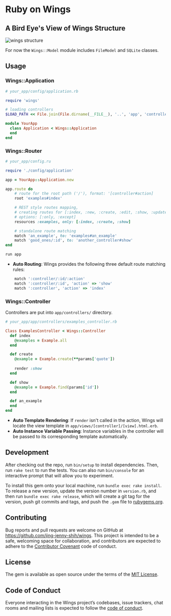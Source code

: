 # Ruby on Wings

## A Bird Eye's View of Wings Structure
![wings structure](https://user-images.githubusercontent.com/43872616/64002900-bd3f5a00-cb3d-11e9-9e6a-d22202389b2d.png)

For now the `Wings::Model` module includes `FileModel` and `SQLite` classes.

## Usage
### Wings::Application

```ruby
# your_app/config/application.rb

require 'wings'

# loading controllers
$LOAD_PATH << File.join(File.dirname(__FILE__), '..', 'app', 'controllers')

module YourApp
  class Application < Wings::Application
  end
end
```

### Wings::Router

```ruby
# your_app/config.ru

require './config/application'

app = YourApp::Application.new

app.route do
	# route for the root path ('/'), format: '[controller#action]
	root 'examples#index'

	# REST style routes mapping, 
	# creating routes for [:index, :new, :create, :edit, :show, :update, :destroy]
	# options: [:only, :except]
	resources :examples, only: [:index, :create, :show]

	# standalone route matching 
	match 'an_example', to: 'examples#an_example'
	match 'good_ones/:id', to: 'another_controller#show'
end

run app
```
- **Auto Routing**: Wings provides the following three default route matching rules:

```ruby
	match ':controller/:id/:action'
	match ':controller/:id', 'action' => 'show' 
	match ':controller', 'action' => 'index'
```
### Wings::Controller
Controllers are put into `app/controllers/` directory.

```ruby
# your_app/app/controllers/examples_controller.rb

Class ExamplesController < Wings::Controller
  def index
  	@examples = Example.all
  end

  def create
  	@example = Example.create(**params['quote'])
  	
  	render :show
  end

  def show
  	@example = Example.find(params['id'])
  end

  def an_example
  end
end
```

- **Auto Template Rendering**: If `render` isn't called in the action, Wings will locate the view template in `app/views/[controller]/[view].html.erb`.
- **Auto Instance Variable Passing**: Instance variables in the controller will be passed to its corresponding template automatically.


## Development

After checking out the repo, run `bin/setup` to install dependencies. Then, run `rake test` to run the tests. You can also run `bin/console` for an interactive prompt that will allow you to experiment.

To install this gem onto your local machine, run `bundle exec rake install`. To release a new version, update the version number in `version.rb`, and then run `bundle exec rake release`, which will create a git tag for the version, push git commits and tags, and push the `.gem` file to [rubygems.org](https://rubygems.org).

## Contributing

Bug reports and pull requests are welcome on GitHub at https://github.com/jing-jenny-shih/wings. This project is intended to be a safe, welcoming space for collaboration, and contributors are expected to adhere to the [Contributor Covenant](http://contributor-covenant.org) code of conduct.

## License

The gem is available as open source under the terms of the [MIT License](https://opensource.org/licenses/MIT).

## Code of Conduct

Everyone interacting in the Wings project’s codebases, issue trackers, chat rooms and mailing lists is expected to follow the [code of conduct](https://github.com/jing-jenny-shih/wings/blob/master/CODE_OF_CONDUCT.md).
